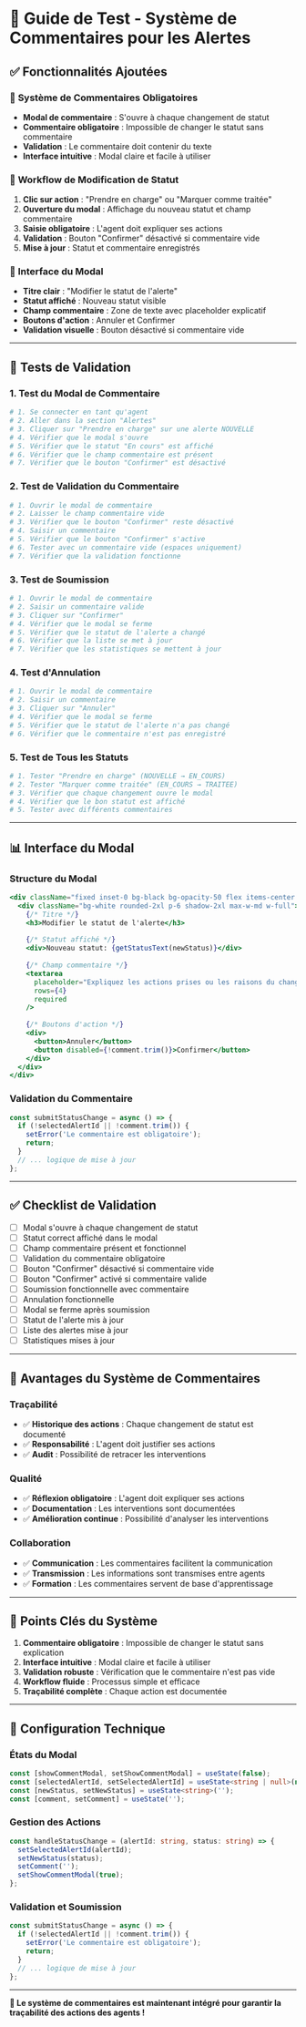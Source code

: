 # 💬 Guide de Test - Système de Commentaires pour les Alertes

## ✅ **Fonctionnalités Ajoutées**

### 🔧 **Système de Commentaires Obligatoires**
- **Modal de commentaire** : S'ouvre à chaque changement de statut
- **Commentaire obligatoire** : Impossible de changer le statut sans commentaire
- **Validation** : Le commentaire doit contenir du texte
- **Interface intuitive** : Modal claire et facile à utiliser

### 📝 **Workflow de Modification de Statut**
1. **Clic sur action** : "Prendre en charge" ou "Marquer comme traitée"
2. **Ouverture du modal** : Affichage du nouveau statut et champ commentaire
3. **Saisie obligatoire** : L'agent doit expliquer ses actions
4. **Validation** : Bouton "Confirmer" désactivé si commentaire vide
5. **Mise à jour** : Statut et commentaire enregistrés

### 🎯 **Interface du Modal**
- **Titre clair** : "Modifier le statut de l'alerte"
- **Statut affiché** : Nouveau statut visible
- **Champ commentaire** : Zone de texte avec placeholder explicatif
- **Boutons d'action** : Annuler et Confirmer
- **Validation visuelle** : Bouton désactivé si commentaire vide

---

## 🧪 **Tests de Validation**

### 1. **Test du Modal de Commentaire**
```bash
# 1. Se connecter en tant qu'agent
# 2. Aller dans la section "Alertes"
# 3. Cliquer sur "Prendre en charge" sur une alerte NOUVELLE
# 4. Vérifier que le modal s'ouvre
# 5. Vérifier que le statut "En cours" est affiché
# 6. Vérifier que le champ commentaire est présent
# 7. Vérifier que le bouton "Confirmer" est désactivé
```

### 2. **Test de Validation du Commentaire**
```bash
# 1. Ouvrir le modal de commentaire
# 2. Laisser le champ commentaire vide
# 3. Vérifier que le bouton "Confirmer" reste désactivé
# 4. Saisir un commentaire
# 5. Vérifier que le bouton "Confirmer" s'active
# 6. Tester avec un commentaire vide (espaces uniquement)
# 7. Vérifier que la validation fonctionne
```

### 3. **Test de Soumission**
```bash
# 1. Ouvrir le modal de commentaire
# 2. Saisir un commentaire valide
# 3. Cliquer sur "Confirmer"
# 4. Vérifier que le modal se ferme
# 5. Vérifier que le statut de l'alerte a changé
# 6. Vérifier que la liste se met à jour
# 7. Vérifier que les statistiques se mettent à jour
```

### 4. **Test d'Annulation**
```bash
# 1. Ouvrir le modal de commentaire
# 2. Saisir un commentaire
# 3. Cliquer sur "Annuler"
# 4. Vérifier que le modal se ferme
# 5. Vérifier que le statut de l'alerte n'a pas changé
# 6. Vérifier que le commentaire n'est pas enregistré
```

### 5. **Test de Tous les Statuts**
```bash
# 1. Tester "Prendre en charge" (NOUVELLE → EN_COURS)
# 2. Tester "Marquer comme traitée" (EN_COURS → TRAITEE)
# 3. Vérifier que chaque changement ouvre le modal
# 4. Vérifier que le bon statut est affiché
# 5. Tester avec différents commentaires
```

---

## 📊 **Interface du Modal**

### **Structure du Modal**
```jsx
<div className="fixed inset-0 bg-black bg-opacity-50 flex items-center justify-center p-4 z-50">
  <div className="bg-white rounded-2xl p-6 shadow-2xl max-w-md w-full">
    {/* Titre */}
    <h3>Modifier le statut de l'alerte</h3>
    
    {/* Statut affiché */}
    <div>Nouveau statut: {getStatusText(newStatus)}</div>
    
    {/* Champ commentaire */}
    <textarea
      placeholder="Expliquez les actions prises ou les raisons du changement de statut..."
      rows={4}
      required
    />
    
    {/* Boutons d'action */}
    <div>
      <button>Annuler</button>
      <button disabled={!comment.trim()}>Confirmer</button>
    </div>
  </div>
</div>
```

### **Validation du Commentaire**
```typescript
const submitStatusChange = async () => {
  if (!selectedAlertId || !comment.trim()) {
    setError('Le commentaire est obligatoire');
    return;
  }
  // ... logique de mise à jour
};
```

---

## ✅ **Checklist de Validation**

- [ ] Modal s'ouvre à chaque changement de statut
- [ ] Statut correct affiché dans le modal
- [ ] Champ commentaire présent et fonctionnel
- [ ] Validation du commentaire obligatoire
- [ ] Bouton "Confirmer" désactivé si commentaire vide
- [ ] Bouton "Confirmer" activé si commentaire valide
- [ ] Soumission fonctionnelle avec commentaire
- [ ] Annulation fonctionnelle
- [ ] Modal se ferme après soumission
- [ ] Statut de l'alerte mis à jour
- [ ] Liste des alertes mise à jour
- [ ] Statistiques mises à jour

---

## 🚀 **Avantages du Système de Commentaires**

### **Traçabilité**
- ✅ **Historique des actions** : Chaque changement de statut est documenté
- ✅ **Responsabilité** : L'agent doit justifier ses actions
- ✅ **Audit** : Possibilité de retracer les interventions

### **Qualité**
- ✅ **Réflexion obligatoire** : L'agent doit expliquer ses actions
- ✅ **Documentation** : Les interventions sont documentées
- ✅ **Amélioration continue** : Possibilité d'analyser les interventions

### **Collaboration**
- ✅ **Communication** : Les commentaires facilitent la communication
- ✅ **Transmission** : Les informations sont transmises entre agents
- ✅ **Formation** : Les commentaires servent de base d'apprentissage

---

## 🎯 **Points Clés du Système**

1. **Commentaire obligatoire** : Impossible de changer le statut sans explication
2. **Interface intuitive** : Modal claire et facile à utiliser
3. **Validation robuste** : Vérification que le commentaire n'est pas vide
4. **Workflow fluide** : Processus simple et efficace
5. **Traçabilité complète** : Chaque action est documentée

---

## 🔧 **Configuration Technique**

### **États du Modal**
```typescript
const [showCommentModal, setShowCommentModal] = useState(false);
const [selectedAlertId, setSelectedAlertId] = useState<string | null>(null);
const [newStatus, setNewStatus] = useState<string>('');
const [comment, setComment] = useState('');
```

### **Gestion des Actions**
```typescript
const handleStatusChange = (alertId: string, status: string) => {
  setSelectedAlertId(alertId);
  setNewStatus(status);
  setComment('');
  setShowCommentModal(true);
};
```

### **Validation et Soumission**
```typescript
const submitStatusChange = async () => {
  if (!selectedAlertId || !comment.trim()) {
    setError('Le commentaire est obligatoire');
    return;
  }
  // ... logique de mise à jour
};
```

---

**🎉 Le système de commentaires est maintenant intégré pour garantir la traçabilité des actions des agents !**


